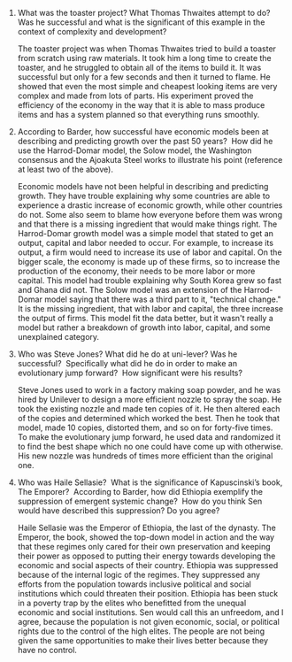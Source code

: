 1. What was the toaster project? What Thomas Thwaites attempt to do? Was he successful and what is the significant of this example in the context of complexity and development?

   The toaster project was when Thomas Thwaites tried to build a toaster from scratch using raw materials. It took him a long time to create the toaster, and he struggled to obtain all of the items to build it. It was successful but only for a few seconds and then it turned to flame. He showed that even the most simple and cheapest looking items are very complex and made from lots of parts. His experiment proved the efficiency of the economy in the way that it is able to mass produce items and has a system planned so that everything runs smoothly.

2. According to Barder, how successful have economic models been at describing and predicting growth over the past 50 years?  How did he use the Harrod-Domar model, the Solow model, the Washington consensus and the Ajoakuta Steel works to illustrate his point (reference at least two of the above).

   Economic models have not been helpful in describing and predicting growth. They have trouble explaining why some countries are able to experience a drastic increase of economic growth, while other countries do not. Some also seem to blame how everyone before them was wrong and that there is a missing ingredient that would make things right. The Harrod-Domar growth model was a simple model that stated to get an output, capital and labor needed to occur. For example, to increase its output, a firm would need to increase its use of labor and capital. On the bigger scale, the economy is made up of these firms, so to increase the production of the economy, their needs to be more labor or more capital. This model had trouble explaining why South Korea grew so fast and Ghana did not. The Solow model was an extension of the Harrod-Domar model saying that there was a third part to it, "technical change." It is the missing ingredient, that with labor and capital, the three increase the output of firms. This model fit the data better, but it wasn't really a model but rather a breakdown of growth into labor, capital, and some unexplained category.

3. Who was Steve Jones? What did he do at uni-lever? Was he successful?  Specifically what did he do in order to make an evolutionary jump forward?  How significant were his results?

   Steve Jones used to work in a factory making soap powder, and he was hired by Unilever to design a more efficient nozzle to spray the soap. He took the existing nozzle and made ten copies of it. He then altered each of the copies and determined which worked the best. Then he took that model, made 10 copies, distorted them, and so on for forty-five times. To make the evolutionary jump forward, he used data and randomized it to find the best shape which no one could have come up with otherwise. His new nozzle was hundreds of times more efficient than the original one. 

4. Who was Haile Sellasie?  What is the significance of Kapuscinski’s book, The Emporer?  According to Barder, how did Ethiopia exemplify the suppression of emergent systemic change?  How do you think Sen would have described this suppression? Do you agree?

   Haile Sellasie was the Emperor of Ethiopia, the last of the dynasty. The Emperor, the book, showed the top-down model in action and the way that these regimes only cared for their own preservation and keeping their power as opposed to putting their energy towards developing the economic and social aspects of their country. Ethiopia was suppressed because of the internal logic of the regimes. They suppressed any efforts from the population towards inclusive political and social institutions which could threaten their position. Ethiopia has been stuck in a poverty trap by the elites who benefitted from the unequal economic and social institutions. Sen would call this an unfreedom, and I agree, because the population is not given economic, social, or political rights due to the control of the high elites. The people are not being given the same opportunities to make their lives better because they have no control.
